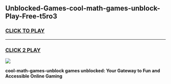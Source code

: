 
## Unblocked-Games-cool-math-games-unblock-Play-Free-t5ro3
<h3>
<a href="https://premium76.site?title=cool-math-games-unblock&ref=20M">CLICK TO PLAY</a></h3>
<hr>

<h3>
<a href="https://premium76.site?title=cool-math-games-unblock&ref=20M">CLICK 2 PLAY</a>
  
</h3>

<a href="https://premium76.site?title=cool-math-games-unblock&ref=19M"><img src="https://clearcache.store/games.png"></a>


**cool-math-games-unblock games unblocked: Your Gateway to Fun and Accessible Online Gaming**
